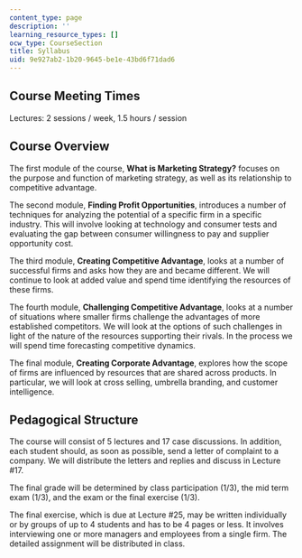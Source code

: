 ```yaml
---
content_type: page
description: ''
learning_resource_types: []
ocw_type: CourseSection
title: Syllabus
uid: 9e927ab2-1b20-9645-be1e-43bd6f71dad6
---
```


Course Meeting Times
--------------------

Lectures: 2 sessions / week, 1.5 hours / session

Course Overview
---------------

The first module of the course, **What is Marketing Strategy?** focuses on the purpose and function of marketing strategy, as well as its relationship to competitive advantage.

The second module, **Finding Profit Opportunities**, introduces a number of techniques for analyzing the potential of a specific firm in a specific industry. This will involve looking at technology and consumer tests and evaluating the gap between consumer willingness to pay and supplier opportunity cost.

The third module, **Creating Competitive Advantage**, looks at a number of successful firms and asks how they are and became different. We will continue to look at added value and spend time identifying the resources of these firms.

The fourth module, **Challenging Competitive Advantage**, looks at a number of situations where smaller firms challenge the advantages of more established competitors. We will look at the options of such challenges in light of the nature of the resources supporting their rivals. In the process we will spend time forecasting competitive dynamics.

The final module, **Creating Corporate Advantage**, explores how the scope of firms are influenced by resources that are shared across products. In particular, we will look at cross selling, umbrella branding, and customer intelligence.

Pedagogical Structure
---------------------

The course will consist of 5 lectures and 17 case discussions. In addition, each student should, as soon as possible, send a letter of complaint to a company. We will distribute the letters and replies and discuss in Lecture #17.

The final grade will be determined by class participation (1/3), the mid term exam (1/3), and the exam or the final exercise (1/3).

The final exercise, which is due at Lecture #25, may be written individually or by groups of up to 4 students and has to be 4 pages or less. It involves interviewing one or more managers and employees from a single firm. The detailed assignment will be distributed in class.